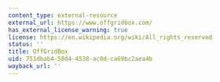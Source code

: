 ```yaml
---
content_type: external-resource
external_url: https://www.offgridbox.com/
has_external_license_warning: true
license: https://en.wikipedia.org/wiki/All_rights_reserved
status: ''
title: OffGridBox
uid: 751dbab4-58d4-4538-ac0d-ca69bc2aea4b
wayback_url: ''
---
```


